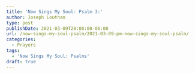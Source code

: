 ```yaml
---
title: 'Now Sings My Soul: Psalm 3:'
author: Joseph Louthan
type: post
publishDate: 2021-03-09T20:00:00-06:00
url: /now-sings-my-soul-psalm/2021-03-09-pm-now-sings-my-soul-psalm/
categories:
  - Prayers
tags:
  - 'Now Sings My Soul: Psalms'
draft: true
---
```

<div style="font-variant: small-caps;">

</div>
    
